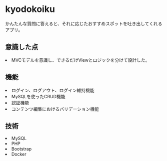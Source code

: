 # kyodokoiku
かんたんな質問に答えると、それに応じたおすすめスポットを吐き出してくれるアプリ。

<h2>意識した点</h2>
<li>MVCモデルを意識し、できるだけViewとロジックを分けて設計した。</li>

<h2>機能</h2>
<li>ログイン、ログアウト、ログイン維持機能</li>
<li>MySQLを使ったCRUD機能</li>
<li>認証機能</li>
<li>コンテンツ編集におけるバリデーション機能</li>

<h2>技術</h2>
<li>MySQL</li>
<li>PHP</li>
<li>Bootstrap</li>
<li>Docker</li>